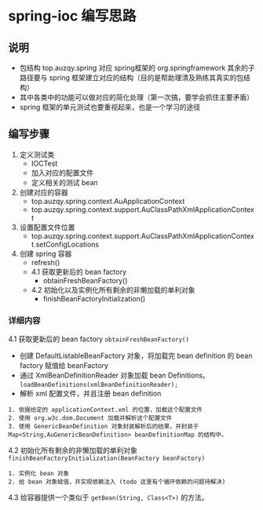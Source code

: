 # spring-ioc 编写思路

## 说明
- 包结构 top.auzqy.spring 对应 spring框架的 org.springframework
其余的子路径要与 spring 框架建立对应的结构（目的是帮助理清及熟练其真实的包结构）
- 其中各类中的功能可以做对应的简化处理（第一次搞，要学会抓住主要矛盾）
- spring 框架的单元测试也要重视起来，也是一个学习的途径


## 编写步骤
1. 定义测试类 
    - IOCTest
    - 加入对应的配置文件
    - 定义相关的测试 bean
2. 创建对应的容器
    - top.auzqy.spring.context.AuApplicationContext
    - top.auzqy.spring.context.support.AuClassPathXmlApplicationContext
3. 设置配置文件位置
    - top.auzqy.spring.context.support.AuClassPathXmlApplicationContext.setConfigLocations
4. 创建 spring 容器
    - refresh()
    - 4.1 获取更新后的 bean factory
        - obtainFreshBeanFactory()
    - 4.2 初始化以及实例化所有剩余的非懒加载的单利对象
        - finishBeanFactoryInitialization()

### 详细内容
4.1 获取更新后的 bean factory `obtainFreshBeanFactory()`
- 创建 DefaultListableBeanFactory 对象，将加载完 bean definition 的 bean factory 赋值给 beanFactory 
- 通过 XmlBeanDefinitionReader 对象加载 bean Definitions。`loadBeanDefinitions(xmlBeanDefinitionReader);`
- 解析 xml 配置文件，并且注册 bean definition
```
1. 依据给定的 applicationContext.xml 的位置，加载这个配置文件
2. 使用 org.w3c.dom.Document 加载并解析这个配置文件
3. 使用 GenericBeanDefinition 对象封装解析后的结果，并封装于 Map<String,AuGenericBeanDefinition> beanDefinitionMap 的结构中。
```

4.2 初始化所有剩余的非懒加载的单利对象 `finishBeanFactoryInitialization(BeanFactory beanFactory)`
```
1. 实例化 bean 对象
2. 给 bean 对象赋值，并实现依赖注入 (todo 这里有个循环依赖的问题待解决)
```

4.3 给容器提供一个类似于 `getBean(String, Class<T>)` 的方法。